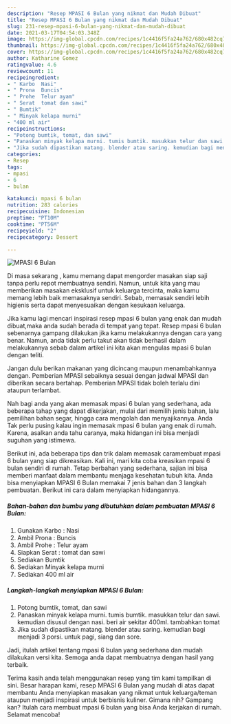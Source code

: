 ```yaml
---
description: "Resep MPASI 6 Bulan yang nikmat dan Mudah Dibuat"
title: "Resep MPASI 6 Bulan yang nikmat dan Mudah Dibuat"
slug: 231-resep-mpasi-6-bulan-yang-nikmat-dan-mudah-dibuat
date: 2021-03-17T04:54:03.348Z
image: https://img-global.cpcdn.com/recipes/1c4416f5fa24a762/680x482cq70/mpasi-6-bulan-foto-resep-utama.jpg
thumbnail: https://img-global.cpcdn.com/recipes/1c4416f5fa24a762/680x482cq70/mpasi-6-bulan-foto-resep-utama.jpg
cover: https://img-global.cpcdn.com/recipes/1c4416f5fa24a762/680x482cq70/mpasi-6-bulan-foto-resep-utama.jpg
author: Katharine Gomez
ratingvalue: 4.6
reviewcount: 11
recipeingredient:
- " Karbo  Nasi"
- " Prona  Buncis"
- " Prohe  Telur ayam"
- " Serat  tomat dan sawi"
- " Bumtik"
- " Minyak kelapa murni"
- "400 ml air"
recipeinstructions:
- "Potong bumtik, tomat, dan sawi"
- "Panaskan minyak kelapa murni. tumis bumtik. masukkan telur dan sawi. kemudian disusul dengan nasi. beri air sekitar 400ml. tambahkan tomat"
- "Jika sudah dipastikan matang. blender atau saring. kemudian bagi menjadi 3 porsi. untuk pagi, siang dan sore."
categories:
- Resep
tags:
- mpasi
- 6
- bulan

katakunci: mpasi 6 bulan 
nutrition: 283 calories
recipecuisine: Indonesian
preptime: "PT10M"
cooktime: "PT56M"
recipeyield: "2"
recipecategory: Dessert

---
```



![MPASI 6 Bulan](https://img-global.cpcdn.com/recipes/1c4416f5fa24a762/680x482cq70/mpasi-6-bulan-foto-resep-utama.jpg)

Di masa  sekarang , kamu memang dapat mengorder masakan siap saji tanpa perlu repot membuatnya sendiri. Namun, untuk kita yang mau memberikan masakan eksklusif untuk keluarga tercinta, maka kamu memang lebih baik memasaknya sendiri. Sebab, memasak sendiri lebih higienis serta dapat menyesuaikan dengan kesukaan keluarga.

Jika kamu lagi mencari inspirasi resep mpasi 6 bulan yang enak dan mudah dibuat,maka anda sudah berada di tempat yang tepat. Resep mpasi 6 bulan  sebenarnya gampang dilakukan jika kamu melakukannya dengan cara yang benar. Namun, anda tidak perlu takut akan tidak berhasil dalam melakukannya 
sebab dalam artikel ini kita akan mengulas mpasi 6 bulan dengan teliti.  

Jangan dulu berikan makanan yang dicincang maupun menambahkannya dengan. Pemberian MPASI sebaiknya sesuai dengan jadwal MPASI dan diberikan secara bertahap. Pemberian MPASI tidak boleh terlalu dini ataupun terlambat.

Nah bagi anda yang akan memasak mpasi 6 bulan yang sederhana, ada beberapa tahap yang dapat dikerjakan, mulai dari memilih jenis bahan, lalu pemilihan bahan segar, hingga cara mengolah dan menyajikannya. Anda Tak perlu pusing kalau ingin memasak mpasi 6 bulan yang enak di rumah. Karena, asalkan anda  tahu caranya, maka hidangan ini bisa menjadi suguhan yang istimewa.

Berikut ini, ada beberapa tips dan trik dalam memasak caramembuat mpasi 6 bulan yang siap dikreasikan. Kali ini, mari kita coba kreasikan mpasi 6 bulan sendiri di rumah. Tetap berbahan yang sederhana, sajian ini bisa memberi manfaat dalam membantu menjaga kesehatan tubuh kita. Anda bisa menyiapkan MPASI 6 Bulan memakai 7 jenis bahan dan 3 langkah pembuatan. Berikut ini cara dalam menyiapkan hidangannya.

<!--inarticleads1-->

##### Bahan-bahan dan bumbu yang dibutuhkan dalam pembuatan MPASI 6 Bulan:

1. Gunakan  Karbo : Nasi
1. Ambil  Prona : Buncis
1. Ambil  Prohe : Telur ayam
1. Siapkan  Serat : tomat dan sawi
1. Sediakan  Bumtik
1. Sediakan  Minyak kelapa murni
1. Sediakan 400 ml air




<!--inarticleads2-->

##### Langkah-langkah menyiapkan MPASI 6 Bulan:

1. Potong bumtik, tomat, dan sawi
1. Panaskan minyak kelapa murni. tumis bumtik. masukkan telur dan sawi. kemudian disusul dengan nasi. beri air sekitar 400ml. tambahkan tomat
1. Jika sudah dipastikan matang. blender atau saring. kemudian bagi menjadi 3 porsi. untuk pagi, siang dan sore.




Jadi, itulah artikel tentang  mpasi 6 bulan  yang sederhana dan mudah dilakukan versi kita. Semoga anda dapat membuatnya dengan hasil yang terbaik. 

Terima kasih anda telah menggunakan resep yang tim kami tampilkan di sini. Besar harapan kami, resep  MPASI 6 Bulan yang mudah di atas dapat membantu Anda menyiapkan masakan yang nikmat untuk keluarga/teman ataupun menjadi inspirasi untuk berbisnis kuliner. Gimana nih? Gampang kan? Itulah cara membuat mpasi 6 bulan yang bisa Anda kerjakan di rumah. Selamat mencoba!

